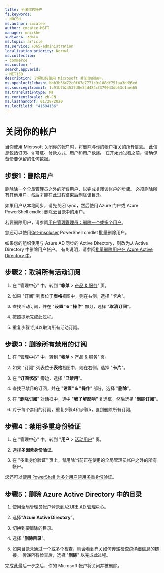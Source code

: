 ```yaml
---
title: 关闭你的帐户
f1.keywords:
- NOCSH
ms.author: cmcatee
author: cmcatee-MSFT
manager: mnirkhe
audience: Admin
ms.topic: article
ms.service: o365-administration
localization_priority: Normal
ms.collection:
- commerce
ms.custom: ''
search.appverid:
- MET150
description: 了解如何使用 Microsoft 关闭你的帐户。
ms.openlocfilehash: bbb3b56d72c0f67e7771c9a188df751aa3dd95ed
ms.sourcegitcommit: 1c91b7b24537d0e54d484c3379043db53c1aea65
ms.translationtype: MT
ms.contentlocale: zh-CN
ms.lasthandoff: 01/29/2020
ms.locfileid: "41594136"
---
```

# <a name="close-your-account"></a>关闭你的帐户

当你使用 Microsoft 关闭你的帐户时，将删除与你的帐户相关的所有信息。 此信息包括订阅、许可证、付款方式、用户和用户数据。 在开始此过程之前，请确保备份要保留的任何数据。

## <a name="step-1-delete-users"></a>步骤1：删除用户

删除除一个全局管理员之外的所有用户，以完成关闭该帐户的步骤。 必须删除所有其他用户，然后才能在此过程结束后删除该目录。

如果用户从本地同步，请先关闭 sync，然后使用 Azure 门户或 Azure PowerShell cmdlet 删除云目录中的用户。

若要删除用户，请参阅<a href="https://docs.microsoft.com/office365/admin/add-users/delete-a-user?view=o365-worldwide#user-management-admin-delete-one-or-more-users-from-office-365">用户管理管理员：删除一个或多个用户</a>。

您还可以使用<a href="https://go.microsoft.com/fwlink/?linkid=842230">Get-msoluser</a> PowerShell cmdlet 批量删除用户。

如果您的组织使用与 Azure AD 同步的 Active Directory，则改为从 Active Directory 中删除用户帐户。 有关说明，请参阅<a href="https://docs.microsoft.com/azure/active-directory/users-groups-roles/users-bulk-delete">批量删除用户在 Azure Active Directory 中</a>。

## <a name="step-2-cancel-all-active-subscriptions"></a>步骤2：取消所有活动订阅

1. 在 "管理中心" 中，转到 "**帐单** > <a href="https://go.microsoft.com/fwlink/p/?linkid=842054" target="_blank">产品 & 服务</a>" 页。

2. 如果 "订阅" 列表位于**表格**视图中，则在右侧，选择 "**卡片**"。

3. 查找活动订阅，并在 "**设置" & "操作**" 部分，选择 "**取消订阅**"。

4. 按照提示完成此过程。

5. 重复步骤1到4以取消所有活动订阅。

## <a name="step-3-delete-all-disabled-subscriptions"></a>步骤3：删除所有禁用的订阅

1. 在 "管理中心" 中，转到 "**帐单** > <a href="https://go.microsoft.com/fwlink/p/?linkid=842054" target="_blank">产品 & 服务</a>" 页。

2. 如果 "订阅" 列表位于**表格**视图中，则在右侧，选择 "**卡片**"。

3. 在 "**订阅状态**" 旁边，选择 "**已禁用**"。

4. 查找已禁用的订阅，并在 "**设置" & "操作**" 部分，选择 "**删除**"。

5. 在 "**删除订阅**" 对话框中，选中 "**我了解影响"** 复选框，然后选择 "**删除订阅**"。

6. 对于每个禁用的订阅，重复步骤4和步骤5，直到删除所有订阅。

## <a name="step-4-disable-multi-factor-authentication"></a>步骤4：禁用多重身份验证

1. 在 "管理中心" 中，转到 "**用户** > <a href="https://go.microsoft.com/fwlink/p/?linkid=834822" target="_blank">活动用户</a>" 页。

2. 选择**多因素身份验证**。

3. 在 "多重身份验证" 页上，禁用除当前正在使用的全局管理员帐户之外的所有帐户。

您还可以<a href="https://docs.microsoft.com/azure/active-directory/authentication/howto-mfa-userstates#use-powershell">使用 PowerShell 为多个用户禁用多重身份验证</a>。

## <a name="step-5-delete-the-directory-in-azure-active-directory"></a>步骤5：删除 Azure Active Directory 中的目录

1. 使用全局管理员帐户登录到<a href="https://aad.portal.azure.com/" target="_blank">AZURE AD 管理中心</a>。

2. 选择“**Azure Active Directory**”。

3. 切换到要删除的目录。

4. 选择 "**删除目录**"。

5. 如果目录未通过一个或多个检查，则会看到有关如何传递检查的详细信息的链接。 传递所有检查后，选择 "**删除**" 以完成此过程。

完成此最后一步之后，你的 Microsoft 帐户将关闭并被删除。